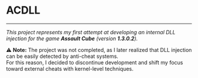 # ACDLL

---

*This project represents my first attempt at developing an internal DLL injection for the game **Assault Cube** (version **1.3.0.2**).*

⚠️ **Note:** The project was not completed, as I later realized that DLL injection can be easily detected by anti-cheat systems.  
For this reason, I decided to discontinue development and shift my focus toward external cheats with kernel-level techniques.
